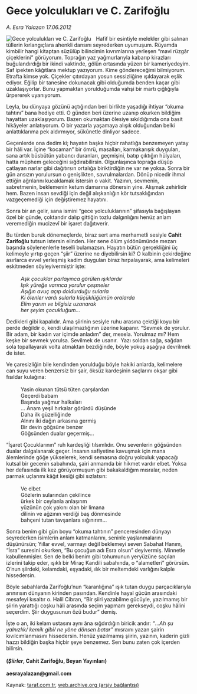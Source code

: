 # Gece yolculukları ve C. Zarifoğlu

*A. Esra Yalazan 17.06.2012*

<div class="yazi"><img align="left" alt="Gece yolculukları ve C. Zarifoğlu" border="0" src="http://www.taraf.com.tr/fotoraflar/makaleler/gece-yolculuklari-ve-c-zarifoglu_9741_orijinal.jpg" style="border-right-width:10px; border-color:#FFFFFF"/><p>Hafif bir esintiyle melekler gibi salınan tüllerin kırlangıçlara ahenkli dansını seyrederken uyumuşum. Rüyamda kimbilir hangi kitaptan süzülüp bilincimin kıvrımlarına yerleşen “mavi rüzgâr çiçeklerini” görüyorum. Toprağın yaz yağmurlarıyla kabarıp kirazları buğulandırdığı bir ikindi vaktinde, gölün ortasında yüzen bir kameriyedeyim. Saf ipekten kâğıtlara mektup yazıyorum. Kime göndereceğimi bilmiyorum. Etrafta kimse yok. Çiçekler çıtırdayan yosun sessizliğine ışıldayarak eşlik ediyor. Eğilip bir tanesine dokunacak gibi olduğumda benden kaçar gibi uzaklaşıyorlar. Bunu yapmaktan yorulduğumda vahşi bir martı çığlığıyla ürpererek uyanıyorum. </p>
<p>Leyla, bu dünyaya gözünü açtığından beri birlikte yaşadığı ihtiyar “okuma tahtını” bana hediye etti. O günden beri üzerine uzanıp okurken bildiğim hayattan uzaklaşıyorum. Bazen okumaktan ölesiye sıkıldığımda ona basit hikâyeler anlatıyorum. O bir yazarla yaşamaya alışık olduğundan belki anlattıklarıma pek aldırmıyor, sükûnetle dinliyor sadece. </p>
<p>Geçenlerde ona dedim ki; hayatın başka hiçbir rahatlığa benzemeyen yatay bir hâli var. İçine “kocaman” bir ömrü, masalları, karmakarışık duyguları, sana artık büsbütün yabancı duranları, geçmişini, batıp çıktığın hülyaları, hatta müphem geleceğini sığdırabilirsin. Olgunlaşınca toprağa düşüp çatlayan narlar gibi dağıtırsın ortalığa biriktirdiğin ne var ne yoksa. Sonra bir gün ansızın yorulursun o genişlikten, savrulmalardan. Dönüp nicedir ihmal ettiğin ağrılarını kucaklamak istersin o vakit. Yazının, sevmenin, sabretmenin, beklemenin ketum damarına dönersin yine. Alışmak zehirlidir hem. Bazen insan sevdiği için değil alışkanlığın kör tutsaklığından vazgeçemediği için değiştiremez hayatını. </p>
<p>Sonra bir an gelir, sana ismini “gece yolculuklarının” şifasıyla bağışlayan özel bir günde, çoktandır dalıp gittiğin tozlu dalgınlığını henüz anlam veremediğin mucizevî bir işaret dağıtıverir. </p>
<p>Bu türden buruk dönemeçlerde, biraz sert ama merhametli sesiyle <b>Cahit Zarifoğlu</b> tutsun istersin elinden. Her sene ölüm yıldönümünde mezarı başında söylenenlerle teselli bulamazsın. Hayatın bütün gerçekliğini üç kelimeyle yırtıp geçen “şiir” üzerine ne diyebilirsin ki? O kalbinin çekirdeğine asırlarca evvel yerleşmiş kadim duyguları biraz hırpalayarak, ama kelimeleri eskitmeden söyleyivermiştir işte: <br/><br/><i>          Aşk çocuklar parlayınca görülen ışıklardır<br/>          Işık yüreğe varınca yorulur çeşmeler<br/>          Aşığın avuç açıp doldurduğu sularla<br/>          Ki ölenler vardı sularla küçüklüğümün oralarda<br/>          Elim yarım ve bilgisiz uzanarak<br/>          her şeyim çocukluğum...</i></p>
<p>Dedikleri gibi kapalıdır. Ama şiirinin sesiyle ruhu arasına çektiği koyu bir perde değildir o, kendi ulaşılmazlığının üzerine kapanır. “Sevmek de yorulur. Bir adam, bir kadın var içimde anladım” der, mesela. Yorulmaz mı? Hem keşke bir sevmek yorulsa. Sevilmek de usanır.  Yazı soldan sağa, sağdan sola topallayarak volta atmaktan bezdiğinde, böyle yokuş aşağıya devrilmek de ister. </p>
<p>Ve çaresizliğin bile kendinden yorulduğu böyle hakiki anlarda, kelimelere can suyu veren benzersiz bir şair, öksüz kardeşinin saçlarını okşar gibi fısıldar kulağına: <br/><br/>          Yasin okunan tütsü tüten çarşılardan<br/>          Geçerdi babam<br/>          Başında yağmur halkaları<br/>          ... Anam yeşil hırkalar görürdü düşünde<br/>          Daha ilk güzelliğinde<br/>          Alnını iki dağın arkasına germiş<br/>          Bir devin göğsüne benzer<br/>          Göğsünden dualar geçermiş...</p>
<p>“İşaret Çocuklarının” ruh kardeşliği tılsımlıdır. Onu sevenlerin göğsünden dualar dalgalanarak geçer. İnsanın safiyetine kavuşmak için mana âlemlerinde göğe yükselerek, kendi semasına doğru yolculuk yapacağı kutsal bir gecenin sabahında, şairi anmamda bir hikmet vardır elbet. Yoksa her defasında ilk kez görüyormuşum gibi bakakaldığım mısralar, neden parmak uçlarımı kâğıt kesiği gibi sızlatsın: <br/><br/>          Ve elbet<br/>          Gözlerin sularından çekilince<br/>          ürkek bir ceylanla anlaşırım<br/>          yüzünün çok yakını olan bir limana<br/>          dilinin ve ağzının verdiği baş dönmesinde<br/>          bahçeni tutan tavşanlara sığınırım...</p>
<p>Sonra benim gibi gün boyu “okuma tahtının” penceresinden dünyayı seyrederken isimlerin anlam katmanlarını, seninle yaşlanmalarını düşünürsün; Yıllar evvel, varmayı değil beklemeyi seven Sabahat Hanım, “İsra” suresini okurken, “Bu çocuğun adı Esra olsun” deyivermiş. Minnetle kabullenmişler. Sen de belki benim gibi tohumunun yeryüzüne saçılan izlerini takip eder, ışıklı bir Miraç Kandili sabahında, o “alametleri” görürsün. O’nun şiirdeki, kelamdaki, eşyadaki, ılık bir meltemdeki varlığını kalple hissedersin. </p>
<p>Böyle sabahlarda Zarifoğlu’nun “karanlığına” ışık tutan duygu parçacıklarıyla arınırısın dünyanın kirinden pasından. Kendinle hayal gücün arasındaki mesafeyi kısaltır o. Halil Cibran, “Bir şiiri yazabilme gücüyle, yazılmamış bir şiirin yarattığı coşku hâli arasında seçim yapmam gerekseydi, coşku hâlini seçerdim. Şiir duygusunun özü budur” demiş. </p>
<p>İşte o an, iki kelam ustasını aynı âna sığdırdığın biricik andır: <i>“</i>...<i>Ah şu yalnızlık/ kemik gibi/ ne yöne dönsen batar”</i> mısraını yazan şairin kıvılcımlanmasını hissedersin. Henüz yazılmamış şiirin, yazının, kaderin gizli hazzı bildiğin başka hiçbir şeye benzemez. Sen bunu zaten çok içerden bilirsin.<br/><br/><strong>(<i>Şiirler</i>, Cahit Zarifoğlu, Beyan Yayınları)<br/><br/></strong><b>aesrayalazan@gmail.com</b></p>
</div>

Kaynak: [taraf.com.tr](http://www.taraf.com.tr/a-esra-yalazan/makale-gece-yolculuklari-ve-c-zarifoglu.htm), [web.archive.org (arşiv bağlantısı)](http://web.archive.org/web/20131107084920/http://www.taraf.com.tr/a-esra-yalazan/makale-gece-yolculuklari-ve-c-zarifoglu.htm)
